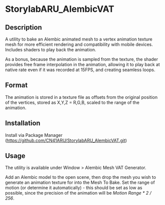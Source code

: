 # StorylabARU_AlembicVAT
## Description
A utility to bake an Alembic animated mesh to a vertex animation texture mesh for more efficient rendering and compatibility with mobile devices. Includes shaders to play back the animation.

As a bonus, because the animation is sampled from the texture, the shader provides free frame interpolation in the animation, allowing it to play back at native rate even if it was recorded at 15FPS, and creating seamless loops.

## Format
The animation is stored in a texture file as offsets from the original position of the vertices, stored as X,Y,Z = R,G,B, scaled to the range of the animation.

## Installation
Install via Package Manager (https://github.com/CN41ARU/StorylabARU_AlembicVAT.git)

## Usage
The utility is available under Window > Alembic Mesh VAT Generator.

Add an Alembic model to the open scene, then drop the mesh you wish to generate an animation texture for into the Mesh To Bake. Set the range of motion (or determine it automatically) - this should be set as low as possible, since the precision of the animation will be *Motion Range * 2 / 256*.
